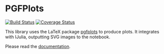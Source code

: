 # PGFPlots

[![Build Status](https://github.com/JuliaTeX/PGFPlots.jl/workflows/CI/badge.svg)](https://github.com/JuliaTeX/PGFPlots.jl/actions)
[![Coverage Status](https://coveralls.io/repos/github/JuliaTeX/PGFPlots.jl/badge.svg?branch=master)](https://coveralls.io/github/JuliaTeX/PGFPlots.jl?branch=master)

This library uses the LaTeX package [pgfplots](http://ctan.org/pkg/pgfplots) to produce plots. It integrates with IJulia, outputting SVG images to the notebook.

Please read the [documentation](http://nbviewer.ipython.org/github/JuliaTeX/PGFPlots.jl/blob/master/doc/PGFPlots.ipynb).
